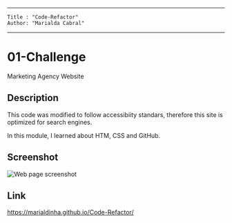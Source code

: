  ---
    Title : "Code-Refactor"
    Author: "Marialda Cabral"
---


# 01-Challenge
Marketing Agency Website


## Description
This code was modified to follow accessibiity standars, therefore this site is optimized for search engines.  

In this module, I learned about HTM, CSS and GitHub.


## Screenshot
 ![Web page screenshot](https://github.com/Marialdinha/Code-Refactor/blob/main/images/code-refactor-Screenshot%20.png)


## Link
https://marialdinha.github.io/Code-Refactor/
